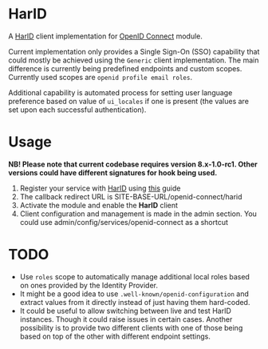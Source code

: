 # HarID

A [HarID](https://harid.ee) client implementation for
[OpenID Connect](https://www.drupal.org/project/openid_connect) module.

Current implementation only provides a Single Sign-On (SSO) capability that
could mostly be achieved using the `Generic` client implementation. The main
difference is currently being predefined endpoints and custom scopes. Currently
used scopes are `openid profile email roles`.

Additional capability is automated process for setting user language preference
based on value of `ui_locales` if one is present (the values are set upon each
successful authentication).

# Usage

**NB! Please note that current codebase requires version 8.x-1.0-rc1.
Other versions could have different signatures for hook being used.**

1. Register your service with [HarID]() using
[this](https://harid.ee/en/pages/dev-info) guide
  1. The callback redirect URL is SITE-BASE-URL/openid-connect/harid
1. Activate the module and enable the **HarID** client
  1. Client configuration and management is made in the admin section. You could
  use admin/config/services/openid-connect as a shortcut

# TODO

* Use `roles` scope to automatically manage additional local roles based on ones
provided by the Identity Provider.
* It might be a good idea to use `.well-known/openid-configuration` and
extract values from it directly instead of just having them hard-coded.
* It could be useful to allow switching between live and test HarID instances.
Though it could raise issues in certain cases. Another possibility is to provide
two different clients with one of those being based on top of the other with
different endpoint settings.
